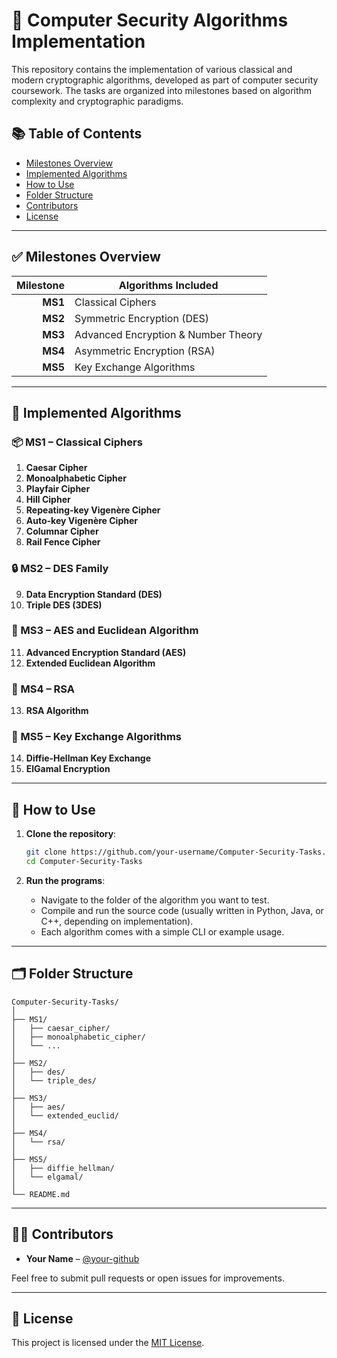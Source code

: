 # 🔐 Computer Security Algorithms Implementation

This repository contains the implementation of various classical and modern cryptographic algorithms, developed as part of computer security coursework. The tasks are organized into milestones based on algorithm complexity and cryptographic paradigms.

## 📚 Table of Contents

- [Milestones Overview](#milestones-overview)
- [Implemented Algorithms](#implemented-algorithms)
- [How to Use](#how-to-use)
- [Folder Structure](#folder-structure)
- [Contributors](#contributors)
- [License](#license)

---

## ✅ Milestones Overview

| Milestone | Algorithms Included |
|----------:|---------------------|
| **MS1**   | Classical Ciphers |
| **MS2**   | Symmetric Encryption (DES) |
| **MS3**   | Advanced Encryption & Number Theory |
| **MS4**   | Asymmetric Encryption (RSA) |
| **MS5**   | Key Exchange Algorithms |

---

## 🔐 Implemented Algorithms

### 📦 MS1 – Classical Ciphers
1. **Caesar Cipher**
2. **Monoalphabetic Cipher**
3. **Playfair Cipher**
4. **Hill Cipher**
5. **Repeating-key Vigenère Cipher**
6. **Auto-key Vigenère Cipher**
7. **Columnar Cipher**
8. **Rail Fence Cipher**

### 🔒 MS2 – DES Family
9. **Data Encryption Standard (DES)**
10. **Triple DES (3DES)**

### 🔑 MS3 – AES and Euclidean Algorithm
11. **Advanced Encryption Standard (AES)**
12. **Extended Euclidean Algorithm**

### 🔐 MS4 – RSA
13. **RSA Algorithm**

### 🔐 MS5 – Key Exchange Algorithms
14. **Diffie-Hellman Key Exchange**
15. **ElGamal Encryption**

---

## 🚀 How to Use

1. **Clone the repository**:
   ```bash
   git clone https://github.com/your-username/Computer-Security-Tasks.git
   cd Computer-Security-Tasks
   ```

2. **Run the programs**:
   - Navigate to the folder of the algorithm you want to test.
   - Compile and run the source code (usually written in Python, Java, or C++, depending on implementation).
   - Each algorithm comes with a simple CLI or example usage.

---

## 🗂 Folder Structure

```
Computer-Security-Tasks/
│
├── MS1/
│   ├── caesar_cipher/
│   ├── monoalphabetic_cipher/
│   └── ...
│
├── MS2/
│   ├── des/
│   └── triple_des/
│
├── MS3/
│   ├── aes/
│   └── extended_euclid/
│
├── MS4/
│   └── rsa/
│
├── MS5/
│   ├── diffie_hellman/
│   └── elgamal/
│
└── README.md
```

---

## 👨‍💻 Contributors

- **Your Name** – [@your-github](https://github.com/migz19)

Feel free to submit pull requests or open issues for improvements.

---

## 📄 License

This project is licensed under the [MIT License](LICENSE).
